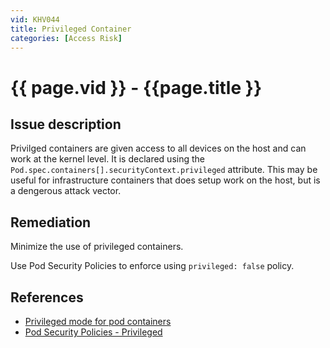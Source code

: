 ```yaml
---
vid: KHV044
title: Privileged Container
categories: [Access Risk]
---
```


# {{ page.vid }} - {{page.title }}

## Issue description

Privilged containers are given access to all devices on the host and can work at the kernel level. It is declared using the `Pod.spec.containers[].securityContext.privileged` attribute. This may be useful for infrastructure containers that does setup work on the host, but is a dengerous attack vector.

## Remediation

Minimize the use of privileged containers.

Use Pod Security Policies to enforce using `privileged: false` policy. 

## References

- [Privileged mode for pod containers](https://kubernetes.io/docs/concepts/workloads/pods/pod/#privileged-mode-for-pod-containers)
- [Pod Security Policies - Privileged](https://kubernetes.io/docs/concepts/policy/pod-security-policy/#privileged)
